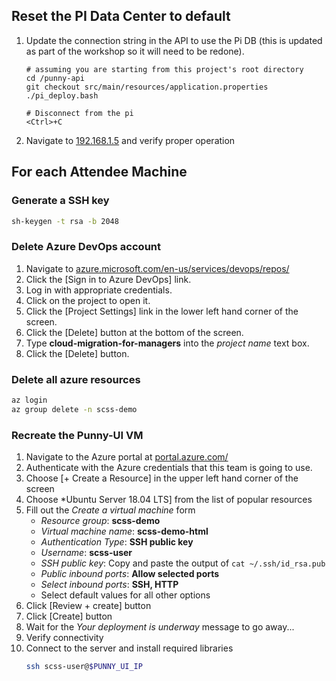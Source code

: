## Reset the PI Data Center to default

1. Update the connection string in the API to use the Pi DB (this is updated as
   part of the workshop so it will need to be redone).

   ```
   # assuming you are starting from this project's root directory
   cd /punny-api
   git checkout src/main/resources/application.properties
   ./pi_deploy.bash

   # Disconnect from the pi
   <Ctrl>+C
   ```
1. Navigate to [192.168.1.5](http://192.168.1.5/) and verify proper operation

## For each Attendee Machine

### Generate a SSH key
``` bash
sh-keygen -t rsa -b 2048
```
### Delete Azure DevOps account
1. Navigate to
   [azure.microsoft.com/en-us/services/devops/repos/](https://azure.microsoft.com/en-us/services/devops/repos/)
1. Click the [Sign in to Azure DevOps] link.
1. Log in with appropriate credentials.
1. Click on the project to open it.
1. Click the [Project Settings] link in the lower left hand corner of the screen.
1. Click the [Delete] button at the bottom of the screen.
1. Type **cloud-migration-for-managers** into the *project name* text box.
1. Click the [Delete] button.

### Delete all azure resources
``` bash
az login
az group delete -n scss-demo
```

### Recreate the Punny-UI VM
1. Navigate to the Azure portal at
   [portal.azure.com/](https://portal.azure.com/)
1. Authenticate with the Azure credentials that this team is going to use.
1. Choose [+ Create a Resource] in the upper left hand corner of the screen
1. Choose *Ubuntu Server 18.04 LTS] from the list of popular resources
1. Fill out the *Create a virtual machine* form
    - *Resource group*: **scss-demo**
    - *Virtual machine name*: **scss-demo-html**
    - *Authentication Type*: **SSH public key**
    - *Username*: **scss-user**
    - *SSH public key*: Copy and paste the output of `cat ~/.ssh/id_rsa.pub`
    - *Public inbound ports*: **Allow selected ports**
    - *Select inbound ports*: **SSH, HTTP**
    - Select default values for all other options
1. Click [Review + create] button
1. Click [Create] button
1. Wait for the *Your deployment is underway* message to go away...
1. Verify connectivity
1. Connect to the server and install required libraries
    ```bash
    ssh scss-user@$PUNNY_UI_IP
    ```
